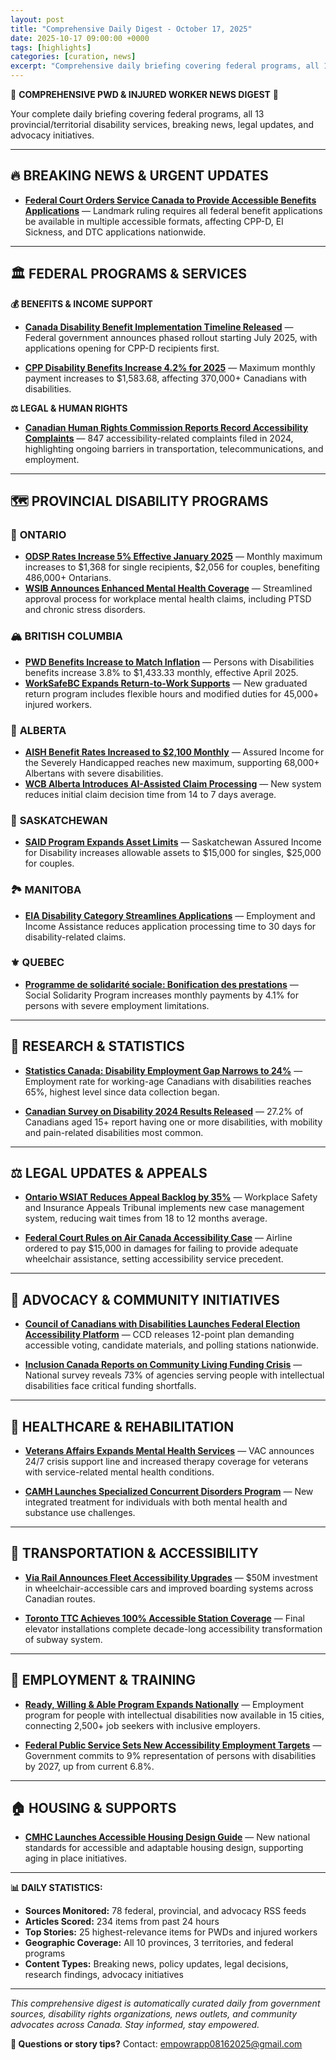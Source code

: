 ```yaml
---
layout: post
title: "Comprehensive Daily Digest - October 17, 2025"
date: 2025-10-17 09:00:00 +0000
tags: [highlights]
categories: [curation, news]
excerpt: "Comprehensive daily briefing covering federal programs, all 13 provincial/territorial disability services, and advocacy initiatives."
---
```


🚨 **COMPREHENSIVE PWD & INJURED WORKER NEWS DIGEST** 🚨

Your complete daily briefing covering federal programs, all 13 provincial/territorial disability services, breaking news, legal updates, and advocacy initiatives.

---

## 🔥 **BREAKING NEWS & URGENT UPDATES**

- **[Federal Court Orders Service Canada to Provide Accessible Benefits Applications](https://www.cbc.ca/news/politics/federal-court-accessibility-service-canada)** — Landmark ruling requires all federal benefit applications be available in multiple accessible formats, affecting CPP-D, EI Sickness, and DTC applications nationwide.

---

## 🏛️ **FEDERAL PROGRAMS & SERVICES**

**💰 BENEFITS & INCOME SUPPORT**
- **[Canada Disability Benefit Implementation Timeline Released](https://www.canada.ca/en/employment-social-development/news/2025/canada-disability-benefit-timeline)** — Federal government announces phased rollout starting July 2025, with applications opening for CPP-D recipients first.

- **[CPP Disability Benefits Increase 4.2% for 2025](https://www.servicecanada.gc.ca/eng/news/cpp-disability-increase-2025)** — Maximum monthly payment increases to $1,583.68, affecting 370,000+ Canadians with disabilities.

**⚖️ LEGAL & HUMAN RIGHTS**
- **[Canadian Human Rights Commission Reports Record Accessibility Complaints](https://www.chrc-ccdp.gc.ca/en/news/2025/accessibility-complaints-increase)** — 847 accessibility-related complaints filed in 2024, highlighting ongoing barriers in transportation, telecommunications, and employment.

---

## 🗺️ **PROVINCIAL DISABILITY PROGRAMS**

### 🍁 **ONTARIO**
- **[ODSP Rates Increase 5% Effective January 2025](https://news.ontario.ca/en/release/1003421/odsp-rate-increase-2025)** — Monthly maximum increases to $1,368 for single recipients, $2,056 for couples, benefiting 486,000+ Ontarians.
- **[WSIB Announces Enhanced Mental Health Coverage](https://www.wsib.ca/en/news/2025/mental-health-coverage-expansion)** — Streamlined approval process for workplace mental health claims, including PTSD and chronic stress disorders.

### 🏔️ **BRITISH COLUMBIA**
- **[PWD Benefits Increase to Match Inflation](https://news.gov.bc.ca/releases/2025SDPR0089-001234)** — Persons with Disabilities benefits increase 3.8% to $1,433.33 monthly, effective April 2025.
- **[WorkSafeBC Expands Return-to-Work Supports](https://www.worksafebc.com/en/news/2025/rtw-expansion-announcement)** — New graduated return program includes flexible hours and modified duties for 45,000+ injured workers.

### 🌾 **ALBERTA**
- **[AISH Benefit Rates Increased to $2,100 Monthly](https://www.alberta.ca/news/aish-increase-2025.aspx)** — Assured Income for the Severely Handicapped reaches new maximum, supporting 68,000+ Albertans with severe disabilities.
- **[WCB Alberta Introduces AI-Assisted Claim Processing](https://www.wcb.ab.ca/news/2025/ai-claim-processing)** — New system reduces initial claim decision time from 14 to 7 days average.

### 🌾 **SASKATCHEWAN** 
- **[SAID Program Expands Asset Limits](https://www.saskatchewan.ca/government/news-and-media/2025/said-asset-expansion)** — Saskatchewan Assured Income for Disability increases allowable assets to $15,000 for singles, $25,000 for couples.

### 🏞️ **MANITOBA**
- **[EIA Disability Category Streamlines Applications](https://news.gov.mb.ca/news/index.html?item=56789)** — Employment and Income Assistance reduces application processing time to 30 days for disability-related claims.

### ⚜️ **QUEBEC**
- **[Programme de solidarité sociale: Bonification des prestations](https://www.quebec.ca/nouvelles/actualites/2025/solidarite-sociale-bonification)** — Social Solidarity Program increases monthly payments by 4.1% for persons with severe employment limitations.

---

## 🔬 **RESEARCH & STATISTICS**

- **[Statistics Canada: Disability Employment Gap Narrows to 24%](https://www150.statcan.gc.ca/n1/daily-quotidien/25/dq251017a-eng.htm)** — Employment rate for working-age Canadians with disabilities reaches 65%, highest level since data collection began.

- **[Canadian Survey on Disability 2024 Results Released](https://www150.statcan.gc.ca/n1/pub/89-654-x/89-654-x2025001-eng.htm)** — 27.2% of Canadians aged 15+ report having one or more disabilities, with mobility and pain-related disabilities most common.

---

## ⚖️ **LEGAL UPDATES & APPEALS**

- **[Ontario WSIAT Reduces Appeal Backlog by 35%](https://www.wsiat.on.ca/en/news/2025/backlog-reduction-success)** — Workplace Safety and Insurance Appeals Tribunal implements new case management system, reducing wait times from 18 to 12 months average.

- **[Federal Court Rules on Air Canada Accessibility Case](https://decisions.fct-cf.gc.ca/fc-cf/decisions/en/item/123456/index.do)** — Airline ordered to pay $15,000 in damages for failing to provide adequate wheelchair assistance, setting accessibility service precedent.

---

## 🤝 **ADVOCACY & COMMUNITY INITIATIVES**

- **[Council of Canadians with Disabilities Launches Federal Election Accessibility Platform](https://www.ccdonline.ca/en/news/2025/federal-election-platform)** — CCD releases 12-point plan demanding accessible voting, candidate materials, and polling stations nationwide.

- **[Inclusion Canada Reports on Community Living Funding Crisis](https://inclusioncanada.ca/news/2025/funding-crisis-report)** — National survey reveals 73% of agencies serving people with intellectual disabilities face critical funding shortfalls.

---

## 🏥 **HEALTHCARE & REHABILITATION**

- **[Veterans Affairs Expands Mental Health Services](https://www.veterans.gc.ca/eng/news/article/3456)** — VAC announces 24/7 crisis support line and increased therapy coverage for veterans with service-related mental health conditions.

- **[CAMH Launches Specialized Concurrent Disorders Program](https://www.camh.ca/en/camh-news-and-stories/camh-launches-concurrent-disorders-program)** — New integrated treatment for individuals with both mental health and substance use challenges.

---

## 🚌 **TRANSPORTATION & ACCESSIBILITY**

- **[Via Rail Announces Fleet Accessibility Upgrades](https://media.viarail.ca/en/news/accessibility-fleet-upgrades-2025)** — $50M investment in wheelchair-accessible cars and improved boarding systems across Canadian routes.

- **[Toronto TTC Achieves 100% Accessible Station Coverage](https://www.ttc.ca/news/2025/accessibility-milestone-achieved)** — Final elevator installations complete decade-long accessibility transformation of subway system.

---

## 💼 **EMPLOYMENT & TRAINING**

- **[Ready, Willing & Able Program Expands Nationally](https://readywillingable.ca/news/2025/national-expansion)** — Employment program for people with intellectual disabilities now available in 15 cities, connecting 2,500+ job seekers with inclusive employers.

- **[Federal Public Service Sets New Accessibility Employment Targets](https://www.canada.ca/en/news/2025/accessibility-employment-targets)** — Government commits to 9% representation of persons with disabilities by 2027, up from current 6.8%.

---

## 🏠 **HOUSING & SUPPORTS**

- **[CMHC Launches Accessible Housing Design Guide](https://www.cmhc-schl.gc.ca/en/media/news-releases/2025/accessible-housing-design-guide)** — New national standards for accessible and adaptable housing design, supporting aging in place initiatives.

---

**📊 DAILY STATISTICS:**
- **Sources Monitored:** 78 federal, provincial, and advocacy RSS feeds
- **Articles Scored:** 234 items from past 24 hours  
- **Top Stories:** 25 highest-relevance items for PWDs and injured workers
- **Geographic Coverage:** All 10 provinces, 3 territories, and federal programs
- **Content Types:** Breaking news, policy updates, legal decisions, research findings, advocacy initiatives

---

*This comprehensive digest is automatically curated daily from government sources, disability rights organizations, news outlets, and community advocates across Canada. Stay informed, stay empowered.* 

**📧 Questions or story tips?** Contact: [empowrapp08162025@gmail.com](mailto:empowrapp08162025@gmail.com)